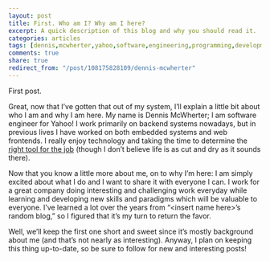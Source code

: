 ```yaml
---
layout: post
title: First. Who am I? Why am I here?
excerpt: A quick description of this blog and why you should read it.
categories: articles
tags: [dennis,mcwherter,yahoo,software,engineering,programming,development,technology]
comments: true
share: true
redirect_from: "/post/108175828109/dennis-mcwherter"
---
```


<p>First post.</p><p>Great, now that I&rsquo;ve gotten that out of my system, I&rsquo;ll explain a little bit about who I am and why I am here. My name is Dennis McWherter; I am software engineer for Yahoo! I work primarily on backend systems nowadays, but in previous lives I have worked on both embedded systems and web frontends. I really enjoy technology and taking the time to determine the <a href="http://blog.codinghorror.com/the-two-types-of-programmers/" target="_blank">right tool for the job</a> (though I don&rsquo;t believe life is as cut and dry as it sounds there).</p>
<p>Now that you know a little more about me, on to why I&rsquo;m here: I am simply excited about what I do and I want to share it with everyone I can. I work for a great company doing interesting and challenging work everyday while learning and developing new skills and paradigms which will be valuable to everyone. I&rsquo;ve learned a lot over the years from &ldquo;&lt;insert name here&gt;&rsquo;s random blog,&rdquo; so I figured that it&rsquo;s my turn to return the favor.</p>
<p>Well, we&rsquo;ll keep the first one short and sweet since it&rsquo;s mostly background about me (and that&rsquo;s not nearly as interesting). Anyway, I plan on keeping this thing up-to-date, so be sure to follow for new and interesting posts!</p>
